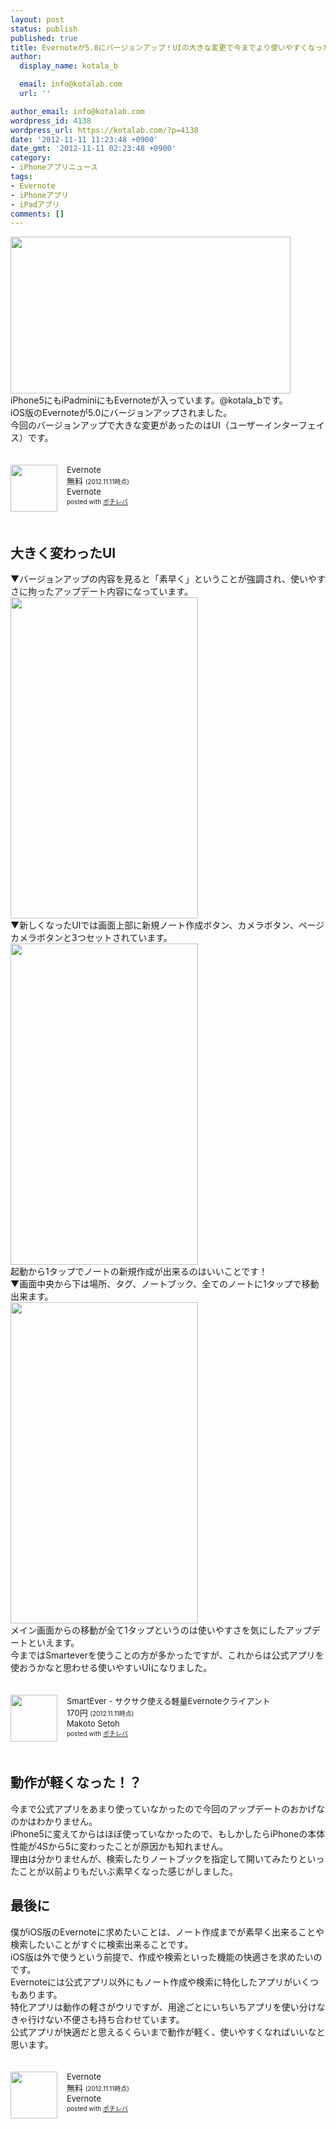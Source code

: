```yaml
---
layout: post
status: publish
published: true
title: Evernoteが5.0にバージョンアップ！UIの大きな変更で今までより使いやすくなった！
author:
  display_name: kotala_b

  email: info@kotalab.com
  url: ''

author_email: info@kotalab.com
wordpress_id: 4138
wordpress_url: https://kotalab.com/?p=4138
date: '2012-11-11 11:23:48 +0900'
date_gmt: '2012-11-11 02:23:48 +0900'
category:
- iPhoneアプリニュース
tags:
- Evernote
- iPhoneアプリ
- iPadアプリ
comments: []
---
```

<p><img alt="" src="https://kotalab.com/wp-content/uploads/slooProImg_20121111102436.png" width="448" height="251" /><br />
iPhone5にもiPadminiにもEvernoteが入っています。@kotala_bです。<br />
iOS版のEvernoteが5.0にバージョンアップされました。<br />
今回のバージョンアップで大きな変更があったのはUI（ユーザーインターフェイス）です。</p>
<div class="pochireba" style="text-align:left;font-size:small;padding:20px 0;/zoom: 1;overflow: hidden;"><span class="removed_link" title="http://click.linksynergy.com/fs-bin/click?id=d2yYUp776R4&amp;subid=&amp;offerid=94348.1&amp;type=3&amp;tmpid=3910&amp;RD_PARM1=https%253A%252F%252Fitunes.apple.com%252Fjp%252Fapp%252Fevernote%252Fid281796108%253Fmt%253D8%2526uo%253D4"><img src="http://a75.phobos.apple.com/us/r1000/098/Purple/v4/03/a6/d5/03a6d5ef-ff69-be8d-7d77-94c4ce07b758/mzm.hsightnd.png" width="75" height="75" style="float:left;margin:0 15px 0 0;" class="pochi_img" ></span>
<div class="pochi_info" style="text-align:left;/zoom: 1;overflow: hidden;">
<div class="pochi_name"><span class="removed_link" title="http://click.linksynergy.com/fs-bin/click?id=d2yYUp776R4&amp;subid=&amp;offerid=94348.1&amp;type=3&amp;tmpid=3910&amp;RD_PARM1=https%253A%252F%252Fitunes.apple.com%252Fjp%252Fapp%252Fevernote%252Fid281796108%253Fmt%253D8%2526uo%253D4">Evernote</span></div>
<div class="pochi_price" style="display:inline;">無料</div>
<div class="pochi_time" style="font-size:x-small;display:inline;">(2012.11.11時点)</div>
<div class="pochi_seller"><span class="removed_link" title="http://click.linksynergy.com/fs-bin/click?id=d2yYUp776R4&amp;subid=&amp;offerid=94348.1&amp;type=3&amp;tmpid=3910&amp;RD_PARM1=https%253A%252F%252Fitunes.apple.com%252Fjp%252Fartist%252Fevernote%252Fid281796111%253Fuo%253D4">Evernote</span></div>
<div class="pochi_post" style="font-size:x-small;">posted with <a href="http://pochireba.com">ポチレバ</a></div>
</div>
<div class="pochireba-footer" style="clear: left"></div>
</div>
<p><!--more--></p>
<h2>大きく変わったUI</h2>
<p>▼バージョンアップの内容を見ると「素早く」ということが強調され、使いやすさに拘ったアップデート内容になっています。<br />
<img alt="" src="https://kotalab.com/wp-content/uploads/slooProImg_20121111102433.jpg" width="300" height="514" /><br />
▼新しくなったUIでは画面上部に新規ノート作成ボタン、カメラボタン、ページカメラボタンと3つセットされています。<br />
<img alt="" src="https://kotalab.com/wp-content/uploads/slooProImg_20121111105433.png" width="300" height="514" /><br />
起動から1タップでノートの新規作成が出来るのはいいことです！<br />
▼画面中央から下は場所、タグ、ノートブック、全てのノートに1タップで移動出来ます。<br />
<img alt="" src="https://kotalab.com/wp-content/uploads/slooProImg_20121111105431.png" width="300" height="514" /><br />
メイン画面からの移動が全て1タップというのは使いやすさを気にしたアップデートといえます。<br />
今まではSmarteverを使うことの方が多かったですが、これからは公式アプリを使おうかなと思わせる使いやすいUIになりました。</p>
<div class="pochireba" style="text-align:left;font-size:small;padding:20px 0;/zoom: 1;overflow: hidden;"><span class="removed_link" title="http://click.linksynergy.com/fs-bin/click?id=d2yYUp776R4&amp;subid=&amp;offerid=94348.1&amp;type=3&amp;tmpid=3910&amp;RD_PARM1=https%253A%252F%252Fitunes.apple.com%252Fjp%252Fapp%252Fsmartever-sakusaku-shieru%252Fid493990103%253Fmt%253D8%2526uo%253D4"><img src="http://a1946.phobos.apple.com/us/r1000/062/Purple/v4/03/e5/86/03e5863b-78e4-fab1-d7c6-9adb6d9ca301/mza_5251020485347599819.png" width="75" height="75" style="float:left;margin:0 15px 0 0;" class="pochi_img" ></span>
<div class="pochi_info" style="text-align:left;/zoom: 1;overflow: hidden;">
<div class="pochi_name"><span class="removed_link" title="http://click.linksynergy.com/fs-bin/click?id=d2yYUp776R4&amp;subid=&amp;offerid=94348.1&amp;type=3&amp;tmpid=3910&amp;RD_PARM1=https%253A%252F%252Fitunes.apple.com%252Fjp%252Fapp%252Fsmartever-sakusaku-shieru%252Fid493990103%253Fmt%253D8%2526uo%253D4">SmartEver - サクサク使える軽量Evernoteクライアント</span></div>
<div class="pochi_price" style="display:inline;">170円</div>
<div class="pochi_time" style="font-size:x-small;display:inline;">(2012.11.11時点)</div>
<div class="pochi_seller"><span class="removed_link" title="http://click.linksynergy.com/fs-bin/click?id=d2yYUp776R4&amp;subid=&amp;offerid=94348.1&amp;type=3&amp;tmpid=3910&amp;RD_PARM1=https%253A%252F%252Fitunes.apple.com%252Fjp%252Fartist%252Fmakoto-setoh%252Fid297356141%253Fuo%253D4">Makoto Setoh</span></div>
<div class="pochi_post" style="font-size:x-small;">posted with <a href="http://pochireba.com">ポチレバ</a></div>
</div>
<div class="pochireba-footer" style="clear: left"></div>
</div>
<h2>動作が軽くなった！？</h2>
<p>今まで公式アプリをあまり使っていなかったので今回のアップデートのおかげなのかはわかりません。<br />
iPhone5に変えてからはほぼ使っていなかったので、もしかしたらiPhoneの本体性能が4Sから5に変わったことが原因かも知れません。<br />
理由は分かりませんが、検索したりノートブックを指定して開いてみたりといったことが以前よりもだいぶ素早くなった感じがしました。</p>
<h2>最後に</h2>
<p>僕がiOS版のEvernoteに求めたいことは、ノート作成までが素早く出来ることや検索したいことがすぐに検索出来ることです。<br />
iOS版は外で使うという前提で、作成や検索といった機能の快適さを求めたいのです。<br />
Evernoteには公式アプリ以外にもノート作成や検索に特化したアプリがいくつもあります。<br />
特化アプリは動作の軽さがウリですが、用途ごとにいちいちアプリを使い分けなきゃ行けない不便さも持ち合わせています。<br />
公式アプリが快適だと思えるくらいまで動作が軽く、使いやすくなればいいなと思います。</p>
<div class="pochireba" style="text-align:left;font-size:small;padding:20px 0;/zoom: 1;overflow: hidden;"><span class="removed_link" title="http://click.linksynergy.com/fs-bin/click?id=d2yYUp776R4&amp;subid=&amp;offerid=94348.1&amp;type=3&amp;tmpid=3910&amp;RD_PARM1=https%253A%252F%252Fitunes.apple.com%252Fjp%252Fapp%252Fevernote%252Fid281796108%253Fmt%253D8%2526uo%253D4"><img src="http://a75.phobos.apple.com/us/r1000/098/Purple/v4/03/a6/d5/03a6d5ef-ff69-be8d-7d77-94c4ce07b758/mzm.hsightnd.png" width="75" height="75" style="float:left;margin:0 15px 0 0;" class="pochi_img" ></span>
<div class="pochi_info" style="text-align:left;/zoom: 1;overflow: hidden;">
<div class="pochi_name"><span class="removed_link" title="http://click.linksynergy.com/fs-bin/click?id=d2yYUp776R4&amp;subid=&amp;offerid=94348.1&amp;type=3&amp;tmpid=3910&amp;RD_PARM1=https%253A%252F%252Fitunes.apple.com%252Fjp%252Fapp%252Fevernote%252Fid281796108%253Fmt%253D8%2526uo%253D4">Evernote</span></div>
<div class="pochi_price" style="display:inline;">無料</div>
<div class="pochi_time" style="font-size:x-small;display:inline;">(2012.11.11時点)</div>
<div class="pochi_seller"><span class="removed_link" title="http://click.linksynergy.com/fs-bin/click?id=d2yYUp776R4&amp;subid=&amp;offerid=94348.1&amp;type=3&amp;tmpid=3910&amp;RD_PARM1=https%253A%252F%252Fitunes.apple.com%252Fjp%252Fartist%252Fevernote%252Fid281796111%253Fuo%253D4">Evernote</span></div>
<div class="pochi_post" style="font-size:x-small;">posted with <a href="http://pochireba.com">ポチレバ</a></div>
</div>
<div class="pochireba-footer" style="clear: left"></div>
</div>
